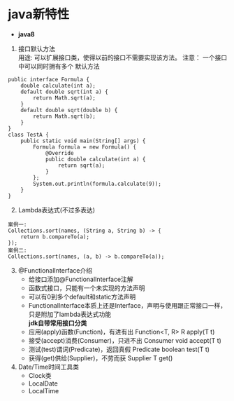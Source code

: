 # java新特性
* **java8**
1. 接口默认方法  
    用途: 可以扩展接口类，使得以前的接口不需要实现该方法。
    注意： 一个接口中可以同时拥有多个 默认方法
```
public interface Formula {
    double calculate(int a);
    default double sqrt(int a) {
        return Math.sqrt(a);
    }
    default double sqrt(double b) {
        return Math.sqrt(b);
    }
}
class TestA {
    public static void main(String[] args) {
        Formula formula = new Formula() {
            @Override
            public double calculate(int a) {
                return sqrt(a);
            }
        };
        System.out.println(formula.calculate(9));
    }
}
```
2. Lambda表达式(不过多表达)
```
案例一:
Collections.sort(names, (String a, String b) -> {
    return b.compareTo(a);
});
案例二:
Collections.sort(names, (a, b) -> b.compareTo(a));
```
3. @FunctionalInterface介绍  
      + 给接口添加@FunctionalInterface注解
      + 函数式接口，只能有一个未实现的方法声明
      + 可以有0到多个default和static方法声明
      + FunctionalInterface本质上还是Interface，声明与使用跟正常接口一样，只是附加了lambda表达式功能  
 **jdk自带常用接口分类**  
      + 应用(apply)函数(Function)，有进有出	Function<T, R>	R apply(T t)
      + 接受(accept)消费(Consumer)，只进不出	Consumer<T>	void accept(T t)
      + 测试(test)谓词(Predicate)，返回真假	Predicate<T>	boolean test(T t)
      + 获得(get)供给(Supplier)，不劳而获	Supplier<T>	T get()
4. Date/Time时间工具类
      + Clock类  
      + LocalDate
      + LocalTime
